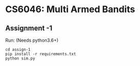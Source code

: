 # CS6046: Multi Armed Bandits

## Assignment -1

Run: (Needs python3.6+)

```
cd assign-1
pip install -r requirements.txt
python sim.py
```